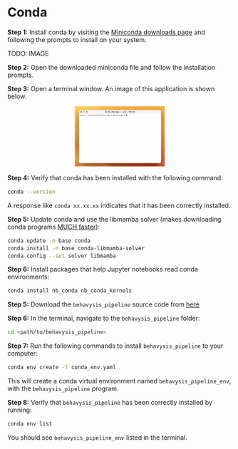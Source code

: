 # Conda

**Step 1:**
Install conda by visiting the [Miniconda downloads page](https://docs.conda.io/en/latest/miniconda.html) and following the prompts to install on your system.

TODO: IMAGE

<!-- <p align="center">
    <img src="../../figures/mac_conda_page.png" style="width:90%">
</p> -->

**Step 2:**
Open the downloaded miniconda file and follow the installation prompts.

**Step 3:**
Open a terminal window. An image of this application is shown below.

<p align="center">
    <img src="../../figures/mac_terminal.png" alt="mac_terminal" title="mac_terminal" style="width:40%">
</p>

**Step 4:**
Verify that conda has been installed with the following command.

```zsh
conda --version
```

A response like `conda xx.xx.xx` indicates that it has been correctly installed.

**Step 5:**
Update conda and use the libmamba solver (makes downloading conda programs [MUCH faster](https://www.anaconda.com/blog/a-faster-conda-for-a-growing-community)):

```zsh
conda update -n base conda
conda install -n base conda-libmamba-solver
conda config --set solver libmamba
```

**Step 6:**
Install packages that help Jupyter notebooks read conda environments:

```zsh
conda install nb_conda nb_conda_kernels
```

**Step 5:**
Download the `behavysis_pipeline` source code from [here](https://github.com/tlee08/behavysis_pipeline)

**Step 6:**
In the terminal, navigate to the `behavysis_pipeline` folder:

```zsh
cd <path/to/behavysis_pipeline>
```

**Step 7:**
Run the following commands to install `behavysis_pipeline` to your computer:

```zsh
conda env create -f conda_env.yaml
```

This will create a conda virtual environment named `behavysis_pipeline_env`, with the `behavysis_pipeline` program.

**Step 8:**
Verify that `behavysis_pipeline` has been correctly installed by running:

```zsh
conda env list
```

You should see `behavysis_pipeline_env` listed in the terminal.
